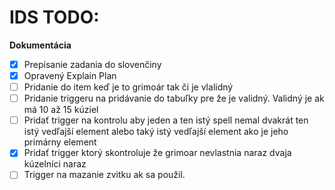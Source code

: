# IDS TODO:
**Dokumentácia**
- [x] Prepísanie zadania do slovenčiny 
- [x] Opravený Explain Plan
- [ ] Pridanie do item keď je to grimoár tak či je vlalidný
- [ ] Pridanie triggeru na pridávanie do tabuľky pre že je validný. Validný je ak má 10 až 15 kúziel
- [ ] Pridať trigger na kontrolu aby jeden a ten istý spell nemal dvakrát ten istý vedľajší element alebo taký istý vedľajší element ako je jeho primárny element
- [X] Pridať trigger ktorý skontroluje že grimoar nevlastnia naraz dvaja kúzelníci naraz
- [ ] Trigger na mazanie zvitku ak sa použil.
